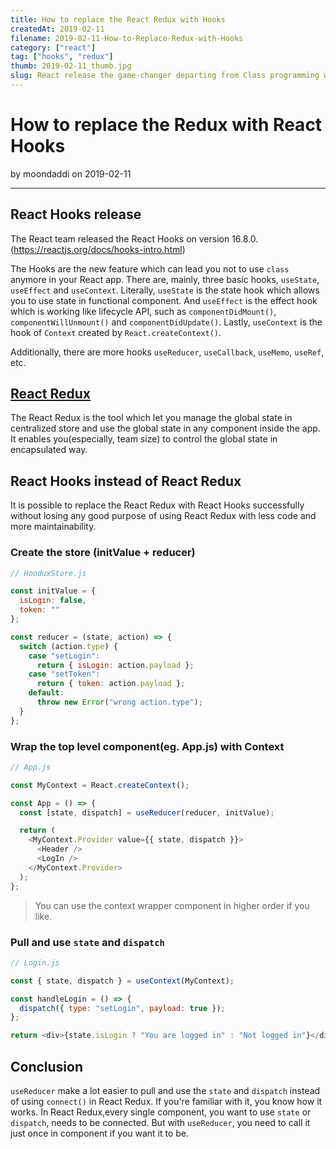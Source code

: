 ```yaml
---
title: How to replace the React Redux with Hooks
createdAt: 2019-02-11
filename: 2019-02-11-How-to-Replace-Redux-with-Hooks
category: ["react"]
tag: ["hooks", "redux"]
thumb: 2019-02-11_thumb.jpg
slug: React release the game-changer departing from Class programming way.
---
```


# How to replace the Redux with React Hooks

by moondaddi on 2019-02-11

---

## React Hooks release

The React team released the React Hooks on version 16.8.0. (https://reactjs.org/docs/hooks-intro.html)

The Hooks are the new feature which can lead you not to use `class` anymore in your React app. There are, mainly, three basic hooks, `useState`, `useEffect` and `useContext`. Literally, `useState` is the state hook which allows you to use state in functional component. And `useEffect` is the effect hook which is working like lifecycle API, such as `componentDidMount()`, `componentWillUnmount()` and `componentDidUpdate()`. Lastly, `useContext` is the hook of `Context` created by `React.createContext()`.

Additionally, there are more hooks `useReducer`, `useCallback`, `useMemo`, `useRef`, etc.

## [React Redux](https://react-redux.js.org/introduction/quick-start)

The React Redux is the tool which let you manage the global state in centralized store and use the global state in any component inside the app. It enables you(especially, team size) to control the global state in encapsulated way.

## React Hooks instead of React Redux

It is possible to replace the React Redux with React Hooks successfully without losing any good purpose of using React Redux with less code and more maintainability.

### Create the store (initValue + reducer)

```javascript
// HooduxStore.js

const initValue = {
  isLogin: false,
  token: ""
};

const reducer = (state, action) => {
  switch (action.type) {
    case "setLogin":
      return { isLogin: action.payload };
    case "setToken":
      return { token: action.payload };
    default:
      throw new Error("wrong action.type");
  }
};
```

### Wrap the top level component(eg. App.js) with Context

```javascript
// App.js

const MyContext = React.createContext();

const App = () => {
  const [state, dispatch] = useReducer(reducer, initValue);

  return (
    <MyContext.Provider value={{ state, dispatch }}>
      <Header />
      <LogIn />
    </MyContext.Provider>
  );
};
```

> You can use the context wrapper component in higher order if you like.

### Pull and use `state` and `dispatch`

```javascript
// Login.js

const { state, dispatch } = useContext(MyContext);

const handleLogin = () => {
  dispatch({ type: "setLogin", payload: true });
};

return <div>{state.isLogin ? "You are logged in" : "Not logged in"}</div>;
```

## Conclusion

`useReducer` make a lot easier to pull and use the `state` and `dispatch` instead of using `connect()` in React Redux. If you're familiar with it, you know how it works. In React Redux,every single component, you want to use `state` or `dispatch`, needs to be connected. But with `useReducer`, you need to call it just once in component if you want it to be.
